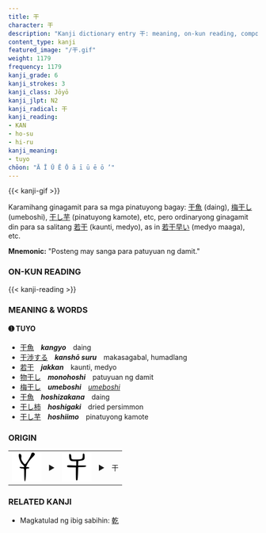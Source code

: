 ```yaml
---
title: 干
character: 干
description: "Kanji dictionary entry 干: meaning, on-kun reading, compounds, origin, related kanji"
content_type: kanji
featured_image: "/干.gif"
weight: 1179
frequency: 1179
kanji_grade: 6
kanji_strokes: 3
kanji_class: Jōyō
kanji_jlpt: N2
kanji_radical: 干
kanji_reading: 
- KAN
- ho-su
- hi-ru
kanji_meaning:
- tuyo
chōon: "Ā Ī Ū Ē Ō ā ī ū ē ō ’"
---
```

[//]: # (Don't edit the line below. Kanji animated GIF code is automatically generated.)
{{< kanji-gif >}}

[//]: # (Edit below this line.)

Karamihang ginagamit para sa mga pinatuyong bagay: [干](../干)[魚](../魚) (daing), [梅](../梅)[干し](../干) (umeboshi), [干し](../干)[芋](../芋) (pinatuyong kamote), etc, pero ordinaryong ginagamit din para sa salitang [若](../若)[干](../干) (kaunti, medyo), as in [若](../若)[干](../干)[早い](../早) (medyo maaga), etc.
 
**Mnemonic:** "Posteng may sanga para patuyuan ng damit."

### ON-KUN READING

[//]: # (Don't edit the line below. ON-KUN READING code is automatically generated.)
{{< kanji-reading >}}

### MEANING & WORDS

#### ➊ **TUYO**
  - [干](../干)[魚](../魚)　***kangyo***　daing
  - [干](../干)[渉](../渉)[する](../../nihongo/する)　***kanshō suru***　makasagabal, humadlang
  - [若](../若)[干](../干)　***jakkan***　kaunti, medyo
  - [物](../物)[干し](../干)　***monohoshi***　patuyuan ng damit
  - [梅](../梅)[干し](../干)　***umeboshi***　*[umeboshi](https://en.wikipedia.org/wiki/Umeboshi)*
  - [干](../干)[魚](../魚)　***hoshizakana***　daing
  - [干し](../干)[柿](../柿)　***hoshigaki***　dried persimmon
  - [干し](../干)[芋](../芋)　***hoshiimo***　pinatuyong kamote

### ORIGIN

<table class="kanji-table"><tr><td>
<img src="60px-干-oracle.svg.png">
</td><td>▶</td><td>
<img src="60px-干-bigseal.svg.png">
</td><td>▶</td>
<td class="kanji-origin">干</td>
</tr></table>

### RELATED KANJI
- Magkatulad ng ibig sabihin: [乾](../乾)
